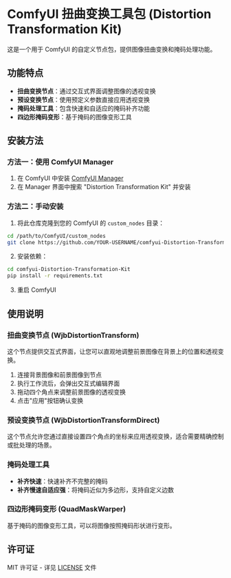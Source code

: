 # ComfyUI 扭曲变换工具包 (Distortion Transformation Kit)

这是一个用于 ComfyUI 的自定义节点包，提供图像扭曲变换和掩码处理功能。

## 功能特点

- **扭曲变换节点**：通过交互式界面调整图像的透视变换
- **预设变换节点**：使用预定义参数直接应用透视变换
- **掩码处理工具**：包含快速和自适应的掩码补齐功能
- **四边形掩码变形**：基于掩码的图像变形工具

## 安装方法

### 方法一：使用 ComfyUI Manager

1. 在 ComfyUI 中安装 [ComfyUI Manager](https://github.com/ltdrdata/ComfyUI-Manager)
2. 在 Manager 界面中搜索 "Distortion Transformation Kit" 并安装

### 方法二：手动安装

1. 将此仓库克隆到您的 ComfyUI 的 `custom_nodes` 目录：
```bash
cd /path/to/ComfyUI/custom_nodes
git clone https://github.com/YOUR-USERNAME/comfyui-Distortion-Transformation-Kit.git
```

2. 安装依赖：
```bash
cd comfyui-Distortion-Transformation-Kit
pip install -r requirements.txt
```

3. 重启 ComfyUI

## 使用说明

### 扭曲变换节点 (WjbDistortionTransform)

这个节点提供交互式界面，让您可以直观地调整前景图像在背景上的位置和透视变换。

1. 连接背景图像和前景图像到节点
2. 执行工作流后，会弹出交互式编辑界面
3. 拖动四个角点来调整前景图像的透视变换
4. 点击"应用"按钮确认变换

### 预设变换节点 (WjbDistortionTransformDirect)

这个节点允许您通过直接设置四个角点的坐标来应用透视变换，适合需要精确控制或批处理的场景。

### 掩码处理工具

- **补齐快速**：快速补齐不完整的掩码
- **补齐慢速自适应强**：将掩码近似为多边形，支持自定义边数

### 四边形掩码变形 (QuadMaskWarper)

基于掩码的图像变形工具，可以将图像按照掩码形状进行变形。

## 许可证

MIT 许可证 - 详见 [LICENSE](LICENSE) 文件 